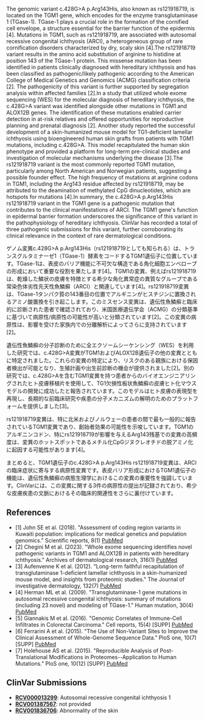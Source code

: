 
    
The genomic variant c.428G>A p.Arg143His, also known as rs121918719, is located on the TGM1 gene, which encodes for the enzyme transglutaminase 1 (TGase-1). TGase-1 plays a crucial role in the formation of the cornified cell envelope, a structure essential for the barrier function of the epidermis [4]. Mutations in TGM1, such as rs121918719, are associated with autosomal recessive congenital ichthyosis (ARCI), a heterogeneous group of rare cornification disorders characterized by dry, scaly skin [4].The rs121918719 variant results in the amino acid substitution of arginine to histidine at position 143 of the TGase-1 protein. This missense mutation has been identified in patients clinically diagnosed with hereditary ichthyosis and has been classified as pathogenic/likely pathogenic according to the American College of Medical Genetics and Genomics (ACMG) classification criteria [2]. The pathogenicity of this variant is further supported by segregation analysis within affected families [2].In a study that utilized whole exome sequencing (WES) for the molecular diagnosis of hereditary ichthyosis, the c.428G>A variant was identified alongside other mutations in TGM1 and ALOX12B genes. The identification of these mutations enabled carrier detection in at-risk relatives and offered opportunities for reproductive planning and prenatal diagnosis [2]. Another study reported the successful development of a skin-humanized mouse model for TG1-deficient lamellar ichthyosis using bioengineered human skin grafts from patients with TGM1 mutations, including c.428G>A. This model recapitulated the human skin phenotype and provided a platform for long-term pre-clinical studies and investigation of molecular mechanisms underlying the disease [3].The rs121918719 variant is the most commonly reported TGM1 mutation, particularly among North American and Norwegian patients, suggesting a possible founder effect. The high frequency of mutations at arginine codons in TGM1, including the Arg143 residue affected by rs121918719, may be attributed to the deamination of methylated CpG dinucleotides, which are hotspots for mutations [4].In summary, the c.428G>A p.Arg143His rs121918719 variant in the TGM1 gene is a pathogenic mutation that contributes to the clinical manifestations of ARCI. The TGM1 gene's function in epidermal barrier formation underscores the significance of this variant in the pathophysiology of hereditary ichthyosis. ClinVar has recorded a total of three pathogenic submissions for this variant, further corroborating its clinical relevance in the context of rare dermatological conditions.

ゲノム変異c.428G>A p.Arg143His（rs121918719としても知られる）は、トランスグルタミナーゼ1（TGase-1）酵素をコードするTGM1遺伝子に位置しています。TGase-1は、表皮のバリア機能に不可欠な構造である角化細胞エンベロープの形成において重要な役割を果たします[4]。TGM1の変異、例えばrs121918719は、乾燥した鱗状の皮膚を特徴とする希少な角化異常症の異質なグループである常染色体劣性先天性魚鱗癬（ARCI）と関連しています[4]。rs121918719変異は、TGase-1タンパク質の143番目の位置でアルギニンがヒスチジンに置換されるアミノ酸置換を引き起こします。このミスセンス変異は、遺伝性魚鱗癬と臨床的に診断された患者で確認されており、米国医療遺伝学会（ACMG）の分類基準に基づいて病原性/病原性の可能性が高いと分類されています[2]。この変異の病原性は、影響を受けた家族内での分離解析によってさらに支持されています[2]。

遺伝性魚鱗癬の分子診断のために全エクソームシーケンシング（WES）を利用した研究では、c.428G>A変異がTGM1およびALOX12B遺伝子の他の変異とともに特定されました。これらの変異の特定により、リスクのある親族における保因者検出が可能となり、生殖計画や出生前診断の機会が提供されました[2]。別の研究では、c.428G>Aを含むTGM1変異を持つ患者からのバイオエンジニアリングされたヒト皮膚移植片を使用して、TG1欠損性板状魚鱗癬の皮膚ヒト化マウスモデルの開発に成功したと報告されています。このモデルはヒト皮膚の表現型を再現し、長期的な前臨床研究や疾患の分子メカニズムの解明のためのプラットフォームを提供しました[3]。

rs121918719変異は、特に北米およびノルウェーの患者の間で最も一般的に報告されているTGM1変異であり、創始者効果の可能性を示唆しています。TGM1のアルギニンコドン、特にrs121918719が影響を与えるArg143残基での変異の高頻度は、変異のホットスポットであるメチル化CpGジヌクレオチドの脱アミノ化に起因する可能性があります[4]。

まとめると、TGM1遺伝子のc.428G>A p.Arg143His rs121918719変異は、ARCIの臨床症状に寄与する病原性変異です。表皮バリア形成におけるTGM1遺伝子の機能は、遺伝性魚鱗癬の病態生理学におけるこの変異の重要性を強調しています。ClinVarには、この変異に関する3件の病原性の提出が記録されており、希少な皮膚疾患の文脈におけるその臨床的関連性をさらに裏付けています。
    
## References
- [1] John SE et al. (2018). "Assessment of coding region variants in Kuwaiti population: implications for medical genetics and population genomics." Scientific reports, 8(1) [PubMed](https://pubmed.ncbi.nlm.nih.gov/30409984/)
- [2] Chegini M et al. (2023). "Whole exome sequencing identifies novel pathogenic variants in TGM1 and ALOX12B in patients with hereditary ichthyosis." Archives of dermatological research, 316(1) [PubMed](https://pubmed.ncbi.nlm.nih.gov/38060040/)
- [3] Aufenvenne K et al. (2012). "Long-term faithful recapitulation of transglutaminase 1-deficient lamellar ichthyosis in a skin-humanized mouse model, and insights from proteomic studies." The Journal of investigative dermatology, 132(7) [PubMed](https://pubmed.ncbi.nlm.nih.gov/22437313/)
- [4] Herman ML et al. (2009). "Transglutaminase-1 gene mutations in autosomal recessive congenital ichthyosis: summary of mutations (including 23 novel) and modeling of TGase-1." Human mutation, 30(4) [PubMed](https://pubmed.ncbi.nlm.nih.gov/19241467/)
- [5] Giannakis M et al. (2016). "Genomic Correlates of Immune-Cell Infiltrates in Colorectal Carcinoma." Cell reports, 15(4) [SUPP] [PubMed](https://pubmed.ncbi.nlm.nih.gov/27149842/)
- [6] Ferrarini A et al. (2015). "The Use of Non-Variant Sites to Improve the Clinical Assessment of Whole-Genome Sequence Data." PloS one, 10(7) [SUPP] [PubMed](https://pubmed.ncbi.nlm.nih.gov/26147798/)
- [7] Holehouse AS et al. (2015). "Reproducible Analysis of Post-Translational Modifications in Proteomes--Application to Human Mutations." PloS one, 10(12) [SUPP] [PubMed](https://pubmed.ncbi.nlm.nih.gov/26659599/)

    
## ClinVar Submissions
- **[RCV000013299](https://www.ncbi.nlm.nih.gov/clinvar/RCV000013299/)**: Autosomal recessive congenital ichthyosis 1
- **[RCV001387567](https://www.ncbi.nlm.nih.gov/clinvar/RCV001387567/)**: not provided
- **[RCV001836706](https://www.ncbi.nlm.nih.gov/clinvar/RCV001836706/)**: Abnormality of the skin

    
